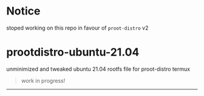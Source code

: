 # Notice
stoped working on this repo in favour of `proot-distro` v2

# prootdistro-ubuntu-21.04
unminimized and tweaked ubuntu 21.04 rootfs file for proot-distro termux

> work in progress!
<hr>

